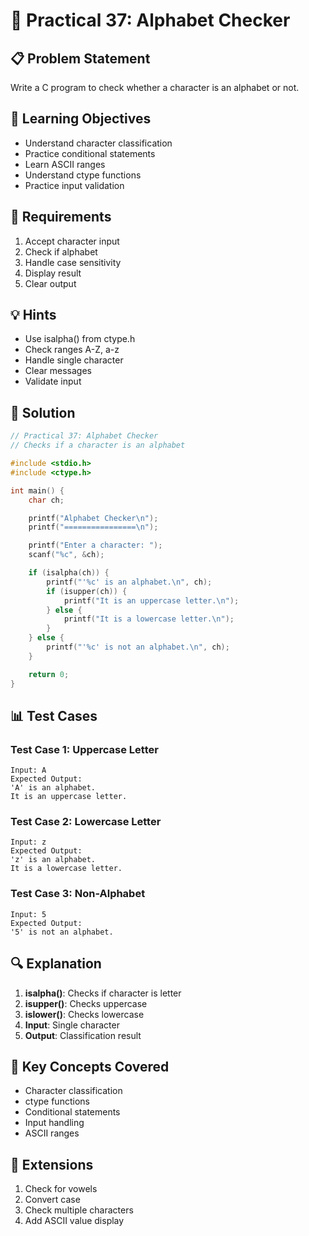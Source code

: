 # 🎯 Practical 37: Alphabet Checker

## 📋 Problem Statement

Write a C program to check whether a character is an alphabet or not.

## 🎯 Learning Objectives

- Understand character classification
- Practice conditional statements
- Learn ASCII ranges
- Understand ctype functions
- Practice input validation

## 📝 Requirements

1. Accept character input
2. Check if alphabet
3. Handle case sensitivity
4. Display result
5. Clear output

## 💡 Hints

- Use isalpha() from ctype.h
- Check ranges A-Z, a-z
- Handle single character
- Clear messages
- Validate input

## 🔧 Solution

```c
// Practical 37: Alphabet Checker
// Checks if a character is an alphabet

#include <stdio.h>
#include <ctype.h>

int main() {
    char ch;

    printf("Alphabet Checker\n");
    printf("================\n");

    printf("Enter a character: ");
    scanf("%c", &ch);

    if (isalpha(ch)) {
        printf("'%c' is an alphabet.\n", ch);
        if (isupper(ch)) {
            printf("It is an uppercase letter.\n");
        } else {
            printf("It is a lowercase letter.\n");
        }
    } else {
        printf("'%c' is not an alphabet.\n", ch);
    }

    return 0;
}
```

## 📊 Test Cases

### Test Case 1: Uppercase Letter
```
Input: A
Expected Output:
'A' is an alphabet.
It is an uppercase letter.
```

### Test Case 2: Lowercase Letter
```
Input: z
Expected Output:
'z' is an alphabet.
It is a lowercase letter.
```

### Test Case 3: Non-Alphabet
```
Input: 5
Expected Output:
'5' is not an alphabet.
```

## 🔍 Explanation

1. **isalpha()**: Checks if character is letter
2. **isupper()**: Checks uppercase
3. **islower()**: Checks lowercase
4. **Input**: Single character
5. **Output**: Classification result

## 🎯 Key Concepts Covered

- Character classification
- ctype functions
- Conditional statements
- Input handling
- ASCII ranges

## 🚀 Extensions

1. Check for vowels
2. Convert case
3. Check multiple characters
4. Add ASCII value display
